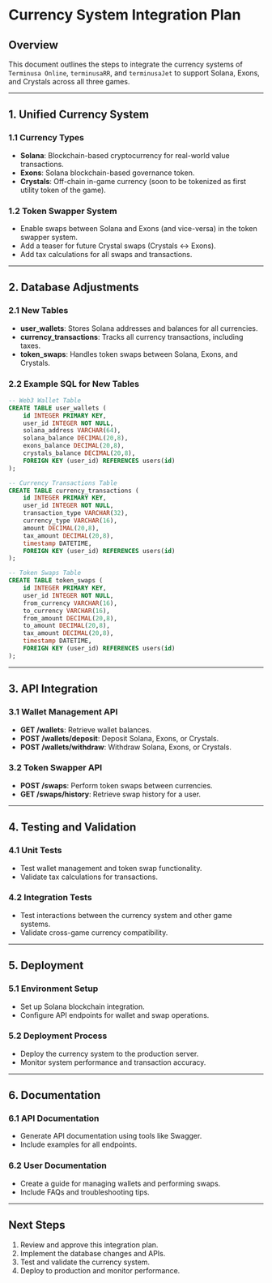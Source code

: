 # Currency System Integration Plan

## Overview
This document outlines the steps to integrate the currency systems of `Terminusa Online`, `terminusaRR`, and `terminusaJet` to support Solana, Exons, and Crystals across all three games.

---

## 1. Unified Currency System

### 1.1 Currency Types
- **Solana**: Blockchain-based cryptocurrency for real-world value transactions.
- **Exons**: Solana blockchain-based governance token.
- **Crystals**: Off-chain in-game currency (soon to be tokenized as first utility token of the game).


### 1.2 Token Swapper System
- Enable swaps between Solana and Exons (and vice-versa) in the token swapper system.
- Add a teaser for future Crystal swaps (Crystals ↔ Exons).
- Add tax calculations for all swaps and transactions.


---

## 2. Database Adjustments

### 2.1 New Tables
- **user_wallets**: Stores Solana addresses and balances for all currencies.
- **currency_transactions**: Tracks all currency transactions, including taxes.
- **token_swaps**: Handles token swaps between Solana, Exons, and Crystals.

### 2.2 Example SQL for New Tables
```sql
-- Web3 Wallet Table
CREATE TABLE user_wallets (
    id INTEGER PRIMARY KEY,
    user_id INTEGER NOT NULL,
    solana_address VARCHAR(64),
    solana_balance DECIMAL(20,8),
    exons_balance DECIMAL(20,8),
    crystals_balance DECIMAL(20,8),
    FOREIGN KEY (user_id) REFERENCES users(id)
);

-- Currency Transactions Table
CREATE TABLE currency_transactions (
    id INTEGER PRIMARY KEY,
    user_id INTEGER NOT NULL,
    transaction_type VARCHAR(32),
    currency_type VARCHAR(16),
    amount DECIMAL(20,8),
    tax_amount DECIMAL(20,8),
    timestamp DATETIME,
    FOREIGN KEY (user_id) REFERENCES users(id)
);

-- Token Swaps Table
CREATE TABLE token_swaps (
    id INTEGER PRIMARY KEY,
    user_id INTEGER NOT NULL,
    from_currency VARCHAR(16),
    to_currency VARCHAR(16),
    from_amount DECIMAL(20,8),
    to_amount DECIMAL(20,8),
    tax_amount DECIMAL(20,8),
    timestamp DATETIME,
    FOREIGN KEY (user_id) REFERENCES users(id)
);
```

---

## 3. API Integration

### 3.1 Wallet Management API
- **GET /wallets**: Retrieve wallet balances.
- **POST /wallets/deposit**: Deposit Solana, Exons, or Crystals.
- **POST /wallets/withdraw**: Withdraw Solana, Exons, or Crystals.

### 3.2 Token Swapper API
- **POST /swaps**: Perform token swaps between currencies.
- **GET /swaps/history**: Retrieve swap history for a user.

---

## 4. Testing and Validation

### 4.1 Unit Tests
- Test wallet management and token swap functionality.
- Validate tax calculations for transactions.

### 4.2 Integration Tests
- Test interactions between the currency system and other game systems.
- Validate cross-game currency compatibility.

---

## 5. Deployment

### 5.1 Environment Setup
- Set up Solana blockchain integration.
- Configure API endpoints for wallet and swap operations.

### 5.2 Deployment Process
- Deploy the currency system to the production server.
- Monitor system performance and transaction accuracy.

---

## 6. Documentation

### 6.1 API Documentation
- Generate API documentation using tools like Swagger.
- Include examples for all endpoints.

### 6.2 User Documentation
- Create a guide for managing wallets and performing swaps.
- Include FAQs and troubleshooting tips.

---

## Next Steps
1. Review and approve this integration plan.
2. Implement the database changes and APIs.
3. Test and validate the currency system.
4. Deploy to production and monitor performance.
